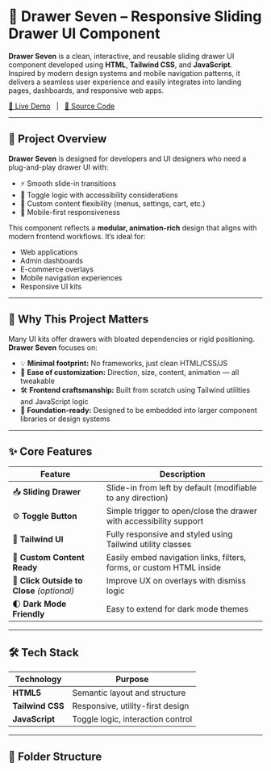 # 🧰 Drawer Seven – Responsive Sliding Drawer UI Component

**Drawer Seven** is a clean, interactive, and reusable sliding drawer UI component developed using **HTML**, **Tailwind CSS**, and **JavaScript**.  
Inspired by modern design systems and mobile navigation patterns, it delivers a seamless user experience and easily integrates into landing pages, dashboards, and responsive web apps.

[🔗 Live Demo](https://drawer-seven.vercel.app/) &nbsp; | &nbsp; [📂 Source Code](https://github.com/deca-hue/drawer-seven)

---

## 🚀 Project Overview

**Drawer Seven** is designed for developers and UI designers who need a plug-and-play drawer UI with:

- ⚡ Smooth slide-in transitions
- 🔁 Toggle logic with accessibility considerations
- 🧩 Custom content flexibility (menus, settings, cart, etc.)
- 📱 Mobile-first responsiveness

This component reflects a **modular, animation-rich** design that aligns with modern frontend workflows. It’s ideal for:
- Web applications
- Admin dashboards
- E-commerce overlays
- Mobile navigation experiences
- Responsive UI kits

---

## 🧠 Why This Project Matters

Many UI kits offer drawers with bloated dependencies or rigid positioning. **Drawer Seven** focuses on:

- 💡 **Minimal footprint:** No frameworks, just clean HTML/CSS/JS
- 🎯 **Ease of customization:** Direction, size, content, animation — all tweakable
- 🛠️ **Frontend craftsmanship:** Built from scratch using Tailwind utilities and JavaScript logic
- 🧱 **Foundation-ready:** Designed to be embedded into larger component libraries or design systems

---

## ✨ Core Features

| Feature                  | Description |
|--------------------------|-------------|
| 📥 **Sliding Drawer**     | Slide-in from left by default (modifiable to any direction) |
| ⚙️ **Toggle Button**       | Simple trigger to open/close the drawer with accessibility support |
| 🎨 **Tailwind UI**         | Fully responsive and styled using Tailwind utility classes |
| 💾 **Custom Content Ready**| Easily embed navigation links, filters, forms, or custom HTML inside |
| 🧼 **Click Outside to Close** *(optional)* | Improve UX on overlays with dismiss logic |
| 🌓 **Dark Mode Friendly**  | Easy to extend for dark mode themes |

---

## 🛠 Tech Stack

| Technology      | Purpose                        |
|-----------------|---------------------------------|
| **HTML5**       | Semantic layout and structure  |
| **Tailwind CSS**| Responsive, utility-first design |
| **JavaScript**  | Toggle logic, interaction control |

---

## 📁 Folder Structure

